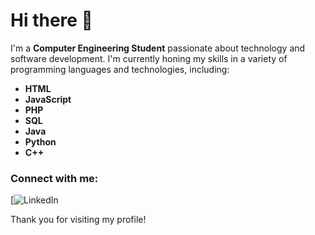 # Hi there 👋

I'm a **Computer Engineering Student** passionate about technology and software development. I'm currently honing my skills in a variety of programming languages and technologies, including:

- **HTML**
- **JavaScript**
- **PHP**
- **SQL**
- **Java**
- **Python**
- **C++**

### Connect with me:

[![LinkedIn](https://www.linkedin.com/in/kavindu-malith-810737213?utm_source=share&utm_campaign=share_via&utm_content=profile&utm_medium=android_app)

<!-- You can add more sections here like projects, blog posts, etc. -->

Thank you for visiting my profile!
